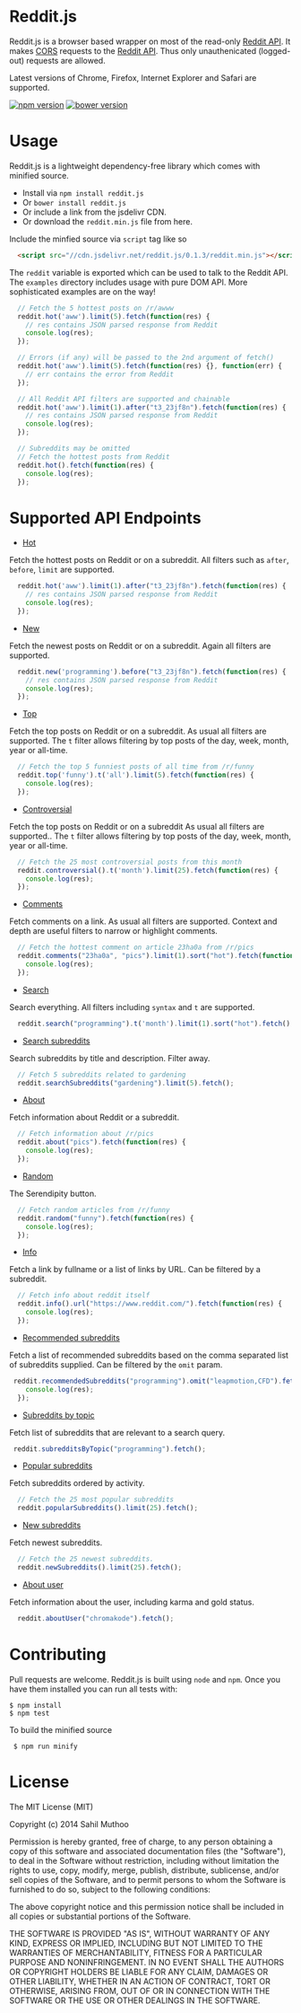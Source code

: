 # Reddit.js
Reddit.js is a browser based wrapper on most of the read-only [Reddit API](https://www.reddit.com/dev/api/oauth#scope_read).
It makes [CORS](https://en.wikipedia.org/wiki/Cross-origin_resource_sharing) requests to the
[Reddit API](https://www.reddit.com/r/changelog/comments/1r0u3v/reddit_change_third_party_websites_can_now_make/).
Thus only unauthenicated (logged-out) requests are allowed.

Latest versions of Chrome, Firefox, Internet Explorer and Safari are supported.

[![npm version](https://badge.fury.io/js/reddit.js.svg)](https://badge.fury.io/js/reddit.js) [![bower version](https://badge.fury.io/bo/reddit.js.svg)](https://badge.fury.io/bo/reddit.js)

# Usage

Reddit.js is a lightweight dependency-free library which comes with minified source.

* Install via `npm install reddit.js`
* Or `bower install reddit.js`
* Or include a link from the jsdelivr CDN.
* Or download the `reddit.min.js` file from here.

Include the minfied source via `script` tag like so
```html
  <script src="//cdn.jsdelivr.net/reddit.js/0.1.3/reddit.min.js"></script>
```

The `reddit` variable is exported which can be used to talk to the Reddit API. The `examples` directory includes usage with pure DOM API. More sophisticated examples are on the way!

```javascript
  // Fetch the 5 hottest posts on /r/awww
  reddit.hot('aww').limit(5).fetch(function(res) {
    // res contains JSON parsed response from Reddit
    console.log(res);
  });
```

```javascript
  // Errors (if any) will be passed to the 2nd argument of fetch()
  reddit.hot('aww').limit(5).fetch(function(res) {}, function(err) {
    // err contains the error from Reddit
  });
```

```javascript
  // All Reddit API filters are supported and chainable
  reddit.hot('aww').limit(1).after("t3_23jf8n").fetch(function(res) {
    // res contains JSON parsed response from Reddit
    console.log(res);
  });
```

```javascript
  // Subreddits may be omitted
  // Fetch the hottest posts from Reddit
  reddit.hot().fetch(function(res) {
    console.log(res);
  });
```

# Supported API Endpoints

* [Hot](https://www.reddit.com/dev/api/oauth#GET_hot)

Fetch the hottest posts on Reddit or on a subreddit. All filters such as `after`, `before`, `limit` are supported.

```javascript
  reddit.hot('aww').limit(1).after("t3_23jf8n").fetch(function(res) {
    // res contains JSON parsed response from Reddit
    console.log(res);
  });
```

* [New](https://www.reddit.com/dev/api/oauth#GET_new)

Fetch the newest posts on Reddit or on a subreddit. Again all filters are supported.

```javascript
  reddit.new('programming').before("t3_23jf8n").fetch(function(res) {
    // res contains JSON parsed response from Reddit
    console.log(res);
  });
```

* [Top](https://www.reddit.com/dev/api/oauth#GET_top)

Fetch the top posts on Reddit or on a subreddit. As usual all filters are supported. The `t` filter allows filtering by top posts of the day, week, month, year or all-time.

```javascript
  // Fetch the top 5 funniest posts of all time from /r/funny
  reddit.top('funny').t('all').limit(5).fetch(function(res) {
    console.log(res);
  });
```

* [Controversial](https://www.reddit.com/dev/api/oauth#GET_controversial)

Fetch the top posts on Reddit or on a subreddit As usual all filters are supported.. The `t` filter allows filtering by top posts of the day, week, month, year or all-time.

```javascript
  // Fetch the 25 most controversial posts from this month
  reddit.controversial().t('month').limit(25).fetch(function(res) {
    console.log(res);
  });
```

* [Comments](https://www.reddit.com/dev/api/oauth#GET_comments_{article})

Fetch comments on a link. As usual all filters are supported. Context and depth are useful filters to narrow or highlight comments.

```javascript
  // Fetch the hottest comment on article 23ha0a from /r/pics
  reddit.comments("23ha0a", "pics").limit(1).sort("hot").fetch(function(res) {
    console.log(res);
  });
```

* [Search](https://www.reddit.com/dev/api/oauth#GET_search)

Search everything. All filters including `syntax` and `t` are supported.

```javascript
  reddit.search("programming").t('month').limit(1).sort("hot").fetch();
```

* [Search subreddits](https://www.reddit.com/dev/api/oauth#GET_subreddits_search)

Search subreddits by title and description. Filter away.

```javascript
  // Fetch 5 subreddits related to gardening
  reddit.searchSubreddits("gardening").limit(5).fetch();
```

* [About](https://www.reddit.com/dev/api/oauth#GET_r_{subreddit}_about)

Fetch information about Reddit or a subreddit.

```javascript
  // Fetch information about /r/pics
  reddit.about("pics").fetch(function(res) {
    console.log(res);
  });
```

* [Random](https://www.reddit.com/dev/api/oauth#GET_random)

The Serendipity button.

```javascript
  // Fetch random articles from /r/funny
  reddit.random("funny").fetch(function(res) {
    console.log(res);
  });
```

* [Info](https://www.reddit.com/dev/api/oauth#GET_api_info)

Fetch a link by fullname or a list of links by URL. Can be filtered by a subreddit.

```javascript
  // Fetch info about reddit itself
  reddit.info().url("https://www.reddit.com/").fetch(function(res) {
    console.log(res);
  });
```

* [Recommended subreddits](https://www.reddit.com/dev/api/oauth#GET_api_recommend_sr_{srnames})

Fetch a list of recommended subreddits based on the comma separated list of subreddits supplied. Can be filtered by the `omit` param.

```javascript
 reddit.recommendedSubreddits("programming").omit("leapmotion,CFD").fetch(function(res) {
    console.log(res);
  });
```

* [Subreddits by topic](https://www.reddit.com/dev/api/oauth#GET_api_subreddits_by_topic)

Fetch list of subreddits that are relevant to a search query.

```javascript
 reddit.subredditsByTopic("programming").fetch();
```

* [Popular subreddits](https://www.reddit.com/dev/api/oauth#GET_subreddits_{where})

Fetch subreddits ordered by activity.

```javascript
  // Fetch the 25 most popular subreddits
  reddit.popularSubreddits().limit(25).fetch();
```

* [New subreddits](https://www.reddit.com/dev/api/oauth#GET_subreddits_{where})

Fetch newest subreddits.

```javascript
  // Fetch the 25 newest subreddits.
  reddit.newSubreddits().limit(25).fetch();
```

* [About user](https://www.reddit.com/dev/api/oauth#GET_user_{username}_about.json)

Fetch information about the user, including karma and gold status.

```javascript
  reddit.aboutUser("chromakode").fetch();
```
# Contributing

Pull requests are welcome. Reddit.js is built using `node` and `npm`. Once you have them installed you can run all tests with:
```
$ npm install
$ npm test
```

To build the minified source
```
 $ npm run minify
```

# License

The MIT License (MIT)

Copyright (c) 2014 Sahil Muthoo

Permission is hereby granted, free of charge, to any person obtaining a copy
of this software and associated documentation files (the "Software"), to deal
in the Software without restriction, including without limitation the rights
to use, copy, modify, merge, publish, distribute, sublicense, and/or sell
copies of the Software, and to permit persons to whom the Software is
furnished to do so, subject to the following conditions:

The above copyright notice and this permission notice shall be included in all
copies or substantial portions of the Software.

THE SOFTWARE IS PROVIDED "AS IS", WITHOUT WARRANTY OF ANY KIND, EXPRESS OR
IMPLIED, INCLUDING BUT NOT LIMITED TO THE WARRANTIES OF MERCHANTABILITY,
FITNESS FOR A PARTICULAR PURPOSE AND NONINFRINGEMENT. IN NO EVENT SHALL THE
AUTHORS OR COPYRIGHT HOLDERS BE LIABLE FOR ANY CLAIM, DAMAGES OR OTHER
LIABILITY, WHETHER IN AN ACTION OF CONTRACT, TORT OR OTHERWISE, ARISING FROM,
OUT OF OR IN CONNECTION WITH THE SOFTWARE OR THE USE OR OTHER DEALINGS IN THE
SOFTWARE.
